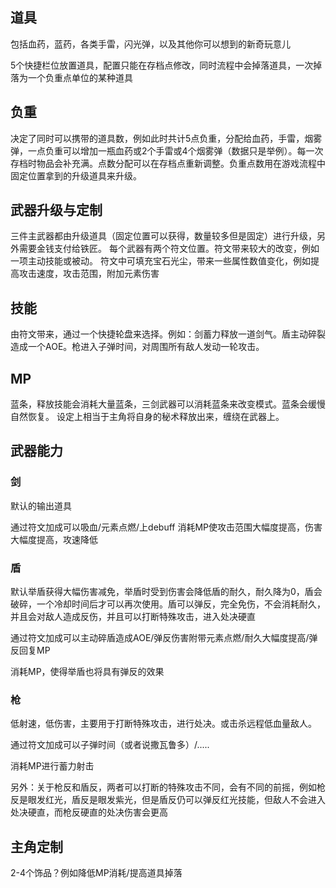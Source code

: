 ##  道具

包括血药，蓝药，各类手雷，闪光弹，以及其他你可以想到的新奇玩意儿

5个快捷栏位放置道具，配置只能在存档点修改，同时流程中会掉落道具，一次掉落为一个负重点单位的某种道具

## 负重

决定了同时可以携带的道具数，例如此时共计5点负重，分配给血药，手雷，烟雾弹，一点负重可以增加一瓶血药或2个手雷或4个烟雾弹（数据只是举例）。每一次存档时物品会补充满。点数分配可以在存档点重新调整。负重点数用在游戏流程中固定位置拿到的升级道具来升级。

## 武器升级与定制

三件主武器都由升级道具（固定位置可以获得，数量较多但是固定）进行升级，另外需要金钱支付给铁匠。
每个武器有两个符文位置。符文带来较大的改变，例如一项主动技能或被动。
符文中可填充宝石光尘，带来一些属性数值变化，例如提高攻击速度，攻击范围，附加元素伤害

## 技能

由符文带来，通过一个快捷轮盘来选择。例如：剑蓄力释放一道剑气。盾主动碎裂造成一个AOE。枪进入子弹时间，对周围所有敌人发动一轮攻击。

## MP

蓝条，释放技能会消耗大量蓝条，三剑武器可以消耗蓝条来改变模式。蓝条会缓慢自然恢复。
设定上相当于主角将自身的秘术释放出来，缠绕在武器上。

## 武器能力

### 剑

默认的输出道具

通过符文加成可以吸血/元素点燃/上debuff
消耗MP使攻击范围大幅度提高，伤害大幅度提高，攻速降低

### 盾

默认举盾获得大幅伤害减免，举盾时受到伤害会降低盾的耐久，耐久降为0，盾会破碎，一个冷却时间后才可以再次使用。盾可以弹反，完全免伤，不会消耗耐久，并且会对敌人造成反伤，并且可以打断特殊攻击，进入处决硬直

通过符文加成可以主动碎盾造成AOE/弹反伤害附带元素点燃/耐久大幅度提高/弹反回复MP

消耗MP，使得举盾也将具有弹反的效果

### 枪

低射速，低伤害，主要用于打断特殊攻击，进行处决。或击杀远程低血量敌人。

通过符文加成可以子弹时间（或者说撒瓦鲁多）/.....

消耗MP进行蓄力射击

另外：关于枪反和盾反，两者可以打断的特殊攻击不同，会有不同的前摇，例如枪反是眼发红光，盾反是眼发紫光，但是盾反仍可以弹反红光技能，但敌人不会进入处决硬直，而枪反硬直的处决伤害会更高

## 主角定制

2-4个饰品？例如降低MP消耗/提高道具掉落 
